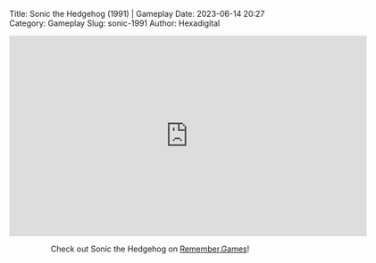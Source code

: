 Title: Sonic the Hedgehog (1991) | Gameplay
Date: 2023-06-14 20:27
Category: Gameplay
Slug: sonic-1991
Author: Hexadigital

<center><iframe src="https://www.youtube.com/embed/xz4X6QzCmhs?feature=oembed" allow="accelerometer; autoplay; encrypted-media; gyroscope; picture-in-picture" width="640" height="360" frameborder="0"></iframe>

Check out Sonic the Hedgehog on [Remember.Games](https://remember.games/game/6601/sonic-the-hedgehog/)!</center>